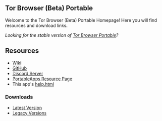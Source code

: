 ## Tor Browser (Beta) Portable
Welcome to the Tor Browser (Beta) Portable Homepage! Here you will find resources and download links.

*Looking for the stable version of [Tor Browser Portable](https://jarlpenguin.github.io/TorBrowserPortable)?*
## Resources
- [Wiki](https://github.com/JarlPenguin/TorBrowserBetaPortable/wiki)
- [GitHub](https://github.com/JarlPenguin/TorBrowserBetaPortable)
- [Discord Server](https://discord.gg/VVuZHqT)
- [PortableApps Resource Page](https://portableapps.com/node/58825)
- This app's [help.html](https://github.com/JarlPenguin/TorBrowserBetaPortable/tree/master/docs/help.html)

### Downloads
- [Latest Version](https://github.com/JarlPenguin/TorBrowserBetaPortable/releases/download/8.4.9.91/TorBrowserBetaPortable_8.5_Alpha_1_Dev_Test_1_English.paf.exe)
- [Legacy Versions](https://github.com/JarlPenguin/TorBrowserBetaPortable/releases)
